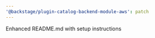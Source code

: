 ```yaml
---
'@backstage/plugin-catalog-backend-module-aws': patch
---
```


Enhanced README.md with setup instructions
